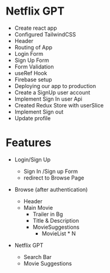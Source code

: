 # Netflix GPT

- Create react app 
- Configured TailwindCSS
- Header
- Routing of App
- Login Form
- Sign Up Form
- Form Validation
- useRef Hook
- Firebase setup
- Deploying our app to production
- Create a SignUp user account
- Implement Sign In user Api
- Created Redux Store with userSlice
- Implement Sign out
- Update profile


# Features 
- Login/Sign Up 
    - Sign In /Sign up Form
    - redirect to Browse Page
- Browse (after authentication)
    - Header
    - Main Movie
        - Trailer in Bg
        - Title & Description
        - MovieSuggestions
            - MovieList * N

- Netflix GPT   
    - Search Bar
    - Movie Suggestions